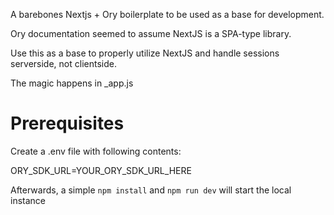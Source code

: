 A barebones Nextjs + Ory boilerplate to be used as a base for development.  

Ory documentation seemed to assume NextJS is a SPA-type library. 

Use this as a base to properly utilize NextJS and handle sessions serverside, not clientside. 

The magic happens in _app.js

# Prerequisites
Create a .env file with following contents:

ORY_SDK_URL=YOUR_ORY_SDK_URL_HERE

Afterwards, a simple `npm install` and `npm run dev` will start the local instance